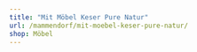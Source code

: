 ```yaml
---
title: "Mit Möbel Keser Pure Natur"
url: /mammendorf/mit-moebel-keser-pure-natur/
shop: Möbel
---
```

